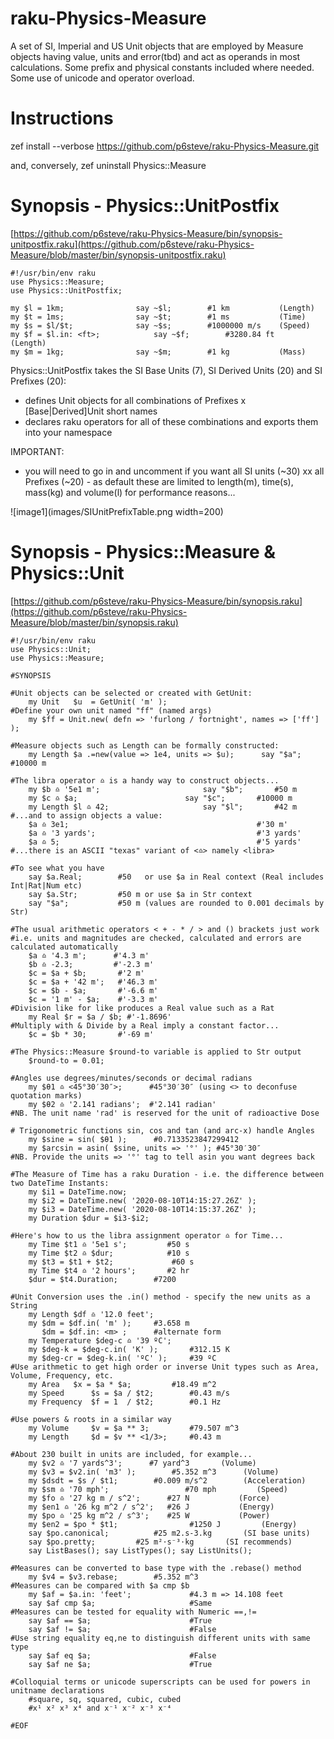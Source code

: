 # raku-Physics-Measure
A set of SI, Imperial and US Unit objects that are employed by Measure objects having value, units and error(tbd) and act as operands in most calculations. Some prefix and physical constants included where needed. Some use of unicode and operator overload.

# Instructions
zef install --verbose https://github.com/p6steve/raku-Physics-Measure.git

and, conversely, zef uninstall Physics::Measure

# Synopsis - Physics::UnitPostfix
[https://github.com/p6steve/raku-Physics-Measure/bin/synopsis-unitpostfix.raku](https://github.com/p6steve/raku-Physics-Measure/blob/master/bin/synopsis-unitpostfix.raku)

```perl6
#!/usr/bin/env raku
use Physics::Measure;
use Physics::UnitPostfix;

my $l = 1km;			    say ~$l;        #1 km           (Length)
my $t = 1ms;			    say ~$t;        #1 ms           (Time)
my $s = $l/$t;			    say ~$s;        #1000000 m/s    (Speed)
my $f = $l.in: <ft>;    	    say ~$f;        #3280.84 ft     (Length)
my $m = 1kg;			    say ~$m;        #1 kg           (Mass)
```
 
Physics::UnitPostfix takes the SI Base Units (7), SI Derived Units (20) and SI Prefixes (20):
* defines Unit objects for all combinations of Prefixes x [Base|Derived]Unit short names
* declares raku <postfix> operators for all of these combinations and exports them into your namespace

IMPORTANT:
* you will need to go in and uncomment if you want all SI units (~30) xx all Prefixes (~20) - as default these are limited to length(m), time(s), mass(kg) and volume(l) for performance reasons...

![image1](images/SIUnitPrefixTable.png width=200)

# Synopsis - Physics::Measure & Physics::Unit
[https://github.com/p6steve/raku-Physics-Measure/bin/synopsis.raku](https://github.com/p6steve/raku-Physics-Measure/blob/master/bin/synopsis.raku)

```perl6
#!/usr/bin/env raku
use Physics::Unit;
use Physics::Measure;

#SYNOPSIS

#Unit objects can be selected or created with GetUnit:
    my Unit   $u  = GetUnit( 'm' );
#Define your own unit named "ff" (named args)
    my $ff = Unit.new( defn => 'furlong / fortnight', names => ['ff'] );

#Measure objects such as Length can be formally constructed:
    my Length $a .=new(value => 1e4, units => $u);		say "$a";		#10000 m

#The libra operator ♎️ is a handy way to construct objects...
    my $b ♎️ '5e1 m';						say "$b";		#50 m
    my $c ♎️ $a;						say "$c";		#10000 m
    my Length $l ♎️ 42;						say "$l";		#42 m
#...and to assign objects a value:
    $a ♎️ 3e1;          								#'30 m'
    $a ♎️ '3 yards';    								#'3 yards'
    $a ♎️ 5;            								#'5 yards'
#...there is an ASCII "texas" variant of <♎️> namely <libra> 

#To see what you have
    say $a.Real;        #50   or use $a in Real context (Real includes Int|Rat|Num etc)
    say $a.Str;         #50 m or use $a in Str context
    say "$a";           #50 m (values are rounded to 0.001 decimals by Str)

#The usual arithmetic operators < + - * / > and () brackets just work
#i.e. units and magnitudes are checked, calculated and errors are calculated automatically    
    $a ♎️ '4.3 m';      #'4.3 m' 
    $b ♎️ -2.3;         #'-2.3 m'
    $c = $a + $b;       #'2 m'
    $c = $a + '42 m';   #'46.3 m'
    $c = $b - $a;       #'-6.6 m'
    $c = '1 m' - $a;    #'-3.3 m' 
#Division like for like produces a Real value such as a Rat
    my Real $r = $a / $b; #'-1.8696'
#Multiply with & Divide by a Real imply a constant factor...
    $c = $b * 30;       #'-69 m'
    
#The Physics::Measure $round-to variable is applied to Str output
    $round-to = 0.01;

#Angles use degrees/minutes/seconds or decimal radians
    my $θ1 ♎️ <45°30′30″>;      #45°30′30″ (using <> to deconfuse quotation marks)
    my $θ2 ♎️ '2.141 radians';  #'2.141 radian'
#NB. The unit name 'rad' is reserved for the unit of radioactive Dose

# Trigonometric functions sin, cos and tan (and arc-x) handle Angles
    my $sine = sin( $θ1 );      #0.7133523847299412
    my $arcsin = asin( $sine, units => '°' ); #45°30′30″
#NB. Provide the units => '°' tag to tell asin you want degrees back

#The Measure of Time has a raku Duration - i.e. the difference between two DateTime Instants:
    my $i1 = DateTime.now;
    my $i2 = DateTime.new( '2020-08-10T14:15:27.26Z' );
    my $i3 = DateTime.new( '2020-08-10T14:15:37.26Z' );
    my Duration $dur = $i3-$i2;

#Here's how to us the libra assignment operator ♎️ for Time...
    my Time $t1 ♎️ '5e1 s';     	#50 s
    my Time $t2 ♎️ $dur;        	#10 s
    my $t3 = $t1 + $t2;         	#60 s
    my Time $t4 ♎️ '2 hours';   	#2 hr
    $dur = $t4.Duration;		#7200

#Unit Conversion uses the .in() method - specify the new units as a String
    my Length $df ♎️ '12.0 feet';
    my $dm = $df.in( 'm' );		#3.658 m
       $dm = $df.in: <m> ;		#alternate form
    my Temperature $deg-c ♎️ '39 ºC';
    my $deg-k = $deg-c.in( 'K' );       #312.15 K
    my $deg-cr = $deg-k.in( 'ºC' );     #39 ºC
#Use arithmetic to get high order or inverse Unit types such as Area, Volume, Frequency, etc.
    my Area	  $x = $a * $a;         #18.49 m^2
    my Speed      $s = $a / $t2;        #0.43 m/s
    my Frequency  $f = 1  / $t2;        #0.1 Hz

#Use powers & roots in a similar way
    my Volume     $v = $a ** 3;         #79.507 m^3
    my Length	  $d = $v ** <1/3>;     #0.43 m

#About 230 built in units are included, for example...
    my $v2 ♎️ '7 yards^3';		#7 yard^3		(Volume)
    my $v3 = $v2.in( 'm3' );		#5.352 m^3		(Volume) 
    my $dsdt = $s / $t1;		#0.009 m/s^2		(Acceleration)
    my $sm ♎️ '70 mph';                	#70 mph			(Speed)
    my $fo ♎️ '27 kg m / s^2';		#27 N			(Force)
    my $en1 ♎️ '26 kg m^2 / s^2';	#26 J			(Energy)
    my $po ♎️ '25 kg m^2 / s^3';	#25 W			(Power)
    my $en2 = $po * $t1;                #1250 J			(Energy)
    say $po.canonical;			#25 m2.s-3.kg   	(SI base units)
    say $po.pretty;			#25 m²⋅s⁻³⋅kg   	(SI recommends)
    say ListBases(); say ListTypes(); say ListUnits();

#Measures can be converted to base type with the .rebase() method
    my $v4 = $v3.rebase;		#5.352 m^3
#Measures can be compared with $a cmp $b
    my $af = $a.in: 'feet';             #4.3 m => 14.108 feet
    say $af cmp $a;                     #Same
#Measures can be tested for equality with Numeric ==,!=
    say $af == $a;                      #True
    say $af != $a;                      #False
#Use string equality eq,ne to distinguish different units with same type  
    say $af eq $a;                      #False
    say $af ne $a;                      #True

#Colloquial terms or unicode superscripts can be used for powers in unitname declarations 
    #square, sq, squared, cubic, cubed
    #x¹ x² x³ x⁴ and x⁻¹ x⁻² x⁻³ x⁻⁴

#EOF
```
